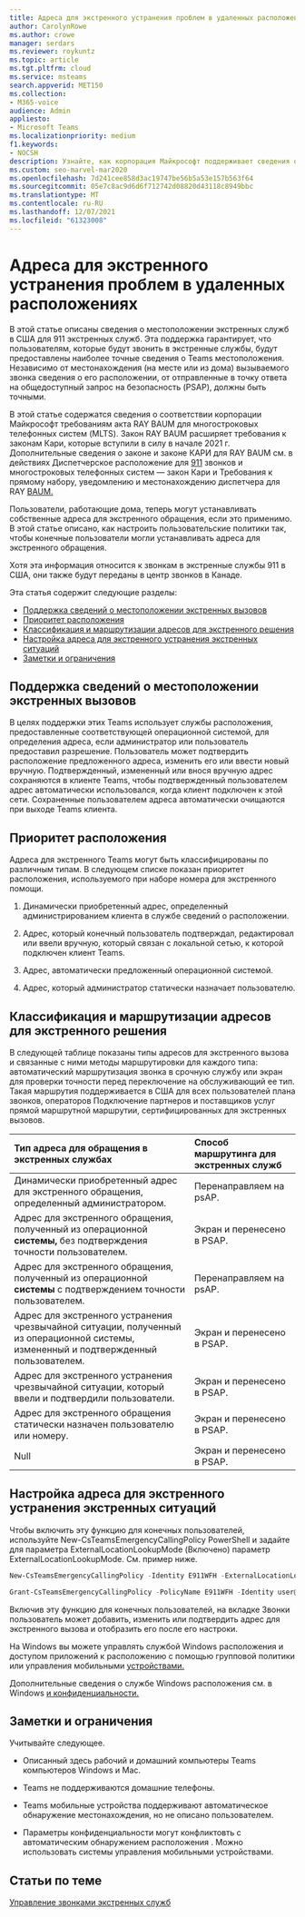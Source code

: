 ```yaml
---
title: Адреса для экстренного устранения проблем в удаленных расположениях
author: CarolynRowe
ms.author: crowe
manager: serdars
ms.reviewer: roykuntz
ms.topic: article
ms.tgt.pltfrm: cloud
ms.service: msteams
search.appverid: MET150
ms.collection:
- M365-voice
audience: Admin
appliesto:
- Microsoft Teams
ms.localizationpriority: medium
f1.keywords:
- NOCSH
description: Узнайте, как корпорация Майкрософт поддерживает сведения о местоположении для экстренного вызова.
ms.custom: seo-marvel-mar2020
ms.openlocfilehash: 7d241cee858d3ac19747be56b5a53e157b563f64
ms.sourcegitcommit: 05e7c8ac9d6d6f712742d08820d43118c8949bbc
ms.translationtype: MT
ms.contentlocale: ru-RU
ms.lasthandoff: 12/07/2021
ms.locfileid: "61323008"
---
```

# <a name="emergency-addresses-for-remote-locations"></a>Адреса для экстренного устранения проблем в удаленных расположениях

В этой статье описаны сведения о местоположении экстренных служб в США для 911 экстренных служб. Эта поддержка гарантирует, что пользователям, которые будут звонить в экстренные службы, будут предоставлены наиболее точные сведения о Teams местоположения. Независимо от местонахождения (на месте или из дома) вызываемого звонка сведения о его расположении, от отправленные в точку ответа на общедоступный запрос на безопасность (PSAP), должны быть точными.

В этой статье содержатся сведения о соответствии корпорации Майкрософт требованиям акта RAY BAUM для многостроковых телефонных систем (MLTS). Закон RAY BAUM расширяет требования к законам Кари, которые вступили в силу в начале 2021 г. Дополнительные сведения о законе и законе КАРИ для RAY BAUM см. в действиях Диспетчерское расположение для [911](https://www.fcc.gov/911-dispatchable-location) звонков и многостроковых телефонных систем — закон Кари и Требования к прямому набору, уведомлению и местонахождению диспетчера для RAY [BAUM.](https://www.fcc.gov/mlts-911-requirements) 

Пользователи, работающие дома, теперь могут устанавливать собственные адреса для экстренного обращения, если это применимо. В этой статье описано, как настроить пользовательские политики так, чтобы конечные пользователи могли устанавливать адреса для экстренного обращения.

Хотя эта информация относится к звонкам в экстренные службы 911 в США, они также будут переданы в центр звонков в Канаде.

Эта статья содержит следующие разделы:

- [Поддержка сведений о местоположении экстренных вызовов](#support-for-emergency-calling-location-information)
- [Приоритет расположения](#location-precedence)
- [Классификация и маршрутизации адресов для экстренного решения](#emergency-address-classification-and-routing)
- [Настройка адреса для экстренного устранения экстренных ситуаций](#enable-end-users-to-configure-their-emergency-address)
- [Заметки и ограничения](#notes-and-restrictions)


## <a name="support-for-emergency-calling-location-information"></a>Поддержка сведений о местоположении экстренных вызовов

В целях поддержки этих Teams использует службы расположения, предоставленные соответствующей операционной системой, для определения адреса, если администратор или пользователь предоставил разрешение. Пользователь может подтвердить расположение предложенного адреса, изменить его или ввести новый вручную. Подтвержденный, измененный или внося вручную адрес сохраняются в клиенте Teams, чтобы подтвержденный пользователем адрес автоматически использовался, когда клиент подключен к этой сети. Сохраненные пользователем адреса автоматически очищаются при выходе Teams клиента.


## <a name="location-precedence"></a>Приоритет расположения

Адреса для экстренного Teams могут быть классифицированы по различным типам. В следующем списке показан приоритет расположения, используемого при наборе номера для экстренного помощи.

1. Динамически приобретенный адрес, определенный администрированием клиента в службе сведений о расположении.

2. Адрес, который конечный пользователь подтверждал, редактировал или ввели вручную, который связан с локальной сетью, к которой подключен клиент Teams.

3. Адрес, автоматически предложенный операционной системой.

4. Адрес, который администратор статически назначает пользователю.


## <a name="emergency-address-classification-and-routing"></a>Классификация и маршрутизации адресов для экстренного решения

В следующей таблице показаны типы адресов для экстренного вызова и связанные с ними методы маршрутировки для каждого типа: автоматический маршрутизация звонка в срочную службу или экран для проверки точности перед переключение на обслуживающий ее тип. Такая маршрутия поддерживается в США для всех пользователей плана звонков, операторов Подключение партнеров и поставщиков услуг прямой маршрутной маршрутии, сертифицированных для экстренных вызовов.


| Тип адреса для обращения в экстренных службах | Способ маршрутинга для экстренных служб |
| :------------| :-------|
| Динамически приобретенный адрес для экстренного обращения, определенный администратором. | Перенаправляем на psAP. |
| Адрес для экстренного обращения, полученный из операционной **системы,** без подтверждения точности пользователем. | Экран и перенесено в PSAP. |
| Адрес для экстренного обращения, полученный из операционной **системы** с подтверждением точности пользователем.| Перенаправляем на psAP. |
| Адрес для экстренного устранения чрезвычайной ситуации, полученный из операционной системы, измененный и подтвержденный пользователем. | Экран и перенесено в PSAP. |
| Адрес для экстренного устранения чрезвычайной ситуации, который ввели и подтвердили пользователи. | Экран и перенесено в PSAP. |
| Адрес для экстренного обращения статически назначен пользователю или номеру. | Экран и перенесено в PSAP. |
| Null | Экран и перенесено в PSAP. |


## <a name="enable-end-users-to-configure-their-emergency-address"></a>Настройка адреса для экстренного устранения экстренных ситуаций

Чтобы включить эту функцию для конечных пользователей, используйте New-CsTeamsEmergencyCallingPolicy PowerShell и задайте для параметра ExternalLocationLookupMode (Включено) параметр ExternalLocationLookupMode. См. пример ниже. 


``` PowerShell
New-CsTeamsEmergencyCallingPolicy -Identity E911WFH -ExternalLocationLookupMode Enabled
```

```PowerShell
Grant-CsTeamsEmergencyCallingPolicy -PolicyName E911WFH -Identity user@contoso.com
```

Включив эту функцию для конечных пользователей, на вкладке Звонки пользователь может добавить, изменить или подтвердить адрес для экстренного вызова и отобразить его после его настроки. 

На Windows вы можете управлять службой Windows расположения и доступом приложений к расположению с помощью групповой политики или управления мобильными [устройствами.](https://docs.microsoft.com/windows/client-management/mdm/policy-csp-privacy#privacy-letappsaccesslocation)

Дополнительные сведения о службе Windows расположения см. в Windows [и конфиденциальности.](https://support.microsoft.com/windows/windows-location-service-and-privacy-3a8eee0a-5b0b-dc07-eede-2a5ca1c49088)



## <a name="notes-and-restrictions"></a>Заметки и ограничения

Учитывайте следующее.

- Описанный здесь рабочий и домашний компьютеры Teams компьютеров Windows и Mac.

- Teams не поддерживаются домашние телефоны.

- Teams мобильные устройства поддерживают автоматическое обнаружение местонахождения, но не описано пользователем.

- Параметры конфиденциальности могут конфликтовть с автоматическим обнаружением расположения . Можно использовать системы управления мобильными устройствами.


## <a name="related-topics"></a>Статьи по теме

[Управление звонками экстренных служб](what-are-emergency-locations-addresses-and-call-routing.md)

